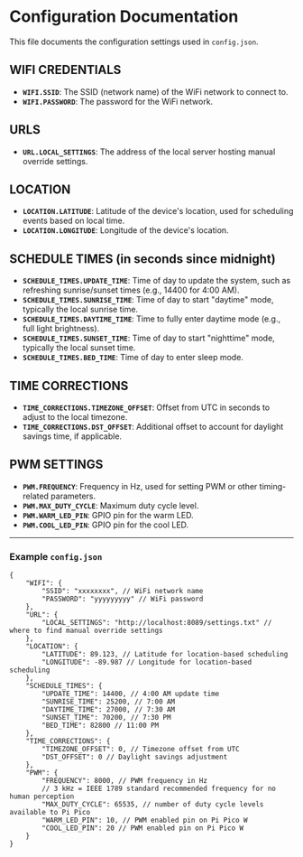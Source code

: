 # Configuration Documentation

This file documents the configuration settings used in `config.json`.

## WIFI CREDENTIALS

-   **`WIFI.SSID`**: The SSID (network name) of the WiFi network to connect to.
-   **`WIFI.PASSWORD`**: The password for the WiFi network.

## URLS

-   **`URL.LOCAL_SETTINGS`**: The address of the local server hosting manual override settings.

## LOCATION

-   **`LOCATION.LATITUDE`**: Latitude of the device's location, used for scheduling events based on local time.
-   **`LOCATION.LONGITUDE`**: Longitude of the device's location.

## SCHEDULE TIMES (in seconds since midnight)

-   **`SCHEDULE_TIMES.UPDATE_TIME`**: Time of day to update the system, such as refreshing sunrise/sunset times (e.g., 14400 for 4:00 AM).
-   **`SCHEDULE_TIMES.SUNRISE_TIME`**: Time of day to start "daytime" mode, typically the local sunrise time.
-   **`SCHEDULE_TIMES.DAYTIME_TIME`**: Time to fully enter daytime mode (e.g., full light brightness).
-   **`SCHEDULE_TIMES.SUNSET_TIME`**: Time of day to start "nighttime" mode, typically the local sunset time.
-   **`SCHEDULE_TIMES.BED_TIME`**: Time of day to enter sleep mode.

## TIME CORRECTIONS

-   **`TIME_CORRECTIONS.TIMEZONE_OFFSET`**: Offset from UTC in seconds to adjust to the local timezone.
-   **`TIME_CORRECTIONS.DST_OFFSET`**: Additional offset to account for daylight savings time, if applicable.

## PWM SETTINGS

-   **`PWM.FREQUENCY`**: Frequency in Hz, used for setting PWM or other timing-related parameters.
-   **`PWM.MAX_DUTY_CYCLE`**: Maximum duty cycle level.
-   **`PWM.WARM_LED_PIN`**: GPIO pin for the warm LED.
-   **`PWM.COOL_LED_PIN`**: GPIO pin for the cool LED.

---

### Example `config.json`

```jsonc
{
	"WIFI": {
		"SSID": "xxxxxxxx", // WiFi network name
		"PASSWORD": "yyyyyyyyy" // WiFi password
	},
	"URL": {
		"LOCAL_SETTINGS": "http://localhost:8089/settings.txt" // where to find manual override settings
	},
	"LOCATION": {
		"LATITUDE": 89.123, // Latitude for location-based scheduling
		"LONGITUDE": -89.987 // Longitude for location-based scheduling
	},
	"SCHEDULE_TIMES": {
		"UPDATE_TIME": 14400, // 4:00 AM update time
		"SUNRISE_TIME": 25200, // 7:00 AM
		"DAYTIME_TIME": 27000, // 7:30 AM
		"SUNSET_TIME": 70200, // 7:30 PM
		"BED_TIME": 82800 // 11:00 PM
	},
	"TIME_CORRECTIONS": {
		"TIMEZONE_OFFSET": 0, // Timezone offset from UTC
		"DST_OFFSET": 0 // Daylight savings adjustment
	},
	"PWM": {
		"FREQUENCY": 8000, // PWM frequency in Hz
		// 3 kHz = IEEE 1789 standard recommended frequency for no human perception
		"MAX_DUTY_CYCLE": 65535, // number of duty cycle levels available to Pi Pico
		"WARM_LED_PIN": 10, // PWM enabled pin on Pi Pico W
		"COOL_LED_PIN": 20 // PWM enabled pin on Pi Pico W
	}
}
```
